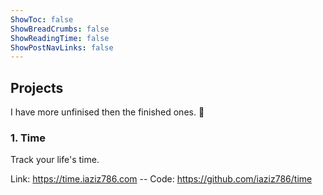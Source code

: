 ```yaml
---
ShowToc: false
ShowBreadCrumbs: false
ShowReadingTime: false
ShowPostNavLinks: false
---
```


## Projects
I have more unfinised then the finished ones. 🙈

### 1. Time

Track your life's time.

Link: https://time.iaziz786.com -- Code: https://github.com/iaziz786/time
